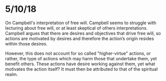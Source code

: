 # 5/10/18
On Campbell's interpretation of free will.
Campbell seems to struggle with lecturing about free will, or at least skeptical of others interpretations. Campbell argues that there are desires and objectives that drive free will, so actions are motivated by desires and therefore the action’s origin resides within those desires.

However, this does not account for so called "higher-virtue" actions, or rather, the type of actions which may harm those that undertake them, yet benefit others. These actions have desire working against them, yet what motivates the action itself? It must then be attributed to that of the spiritual realm.
